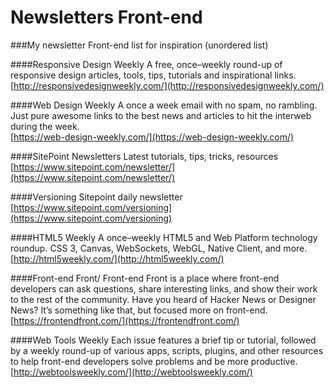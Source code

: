 # Newsletters Front-end
###My newsletter Front-end list for inspiration (unordered list)

####Responsive Design Weekly
A free, once–weekly round-up of responsive design articles, tools, tips, tutorials and inspirational links.  
[http://responsivedesignweekly.com/](http://responsivedesignweekly.com/)

####Web Design Weekly
A once a week email with no spam, no rambling. Just pure awesome links to the best news and articles to hit the interweb during the week.  
[https://web-design-weekly.com/](https://web-design-weekly.com/)

####SitePoint Newsletters
Latest tutorials, tips, tricks, resources  
[https://www.sitepoint.com/newsletter/](https://www.sitepoint.com/newsletter/)

####Versioning
Sitepoint daily newsletter  
[https://www.sitepoint.com/versioning](https://www.sitepoint.com/versioning)

####HTML5 Weekly
A once–weekly HTML5 and Web Platform technology roundup.
CSS 3, Canvas, WebSockets, WebGL, Native Client, and more.  
[http://html5weekly.com/](http://html5weekly.com/)

####Front-end Front/
Front-end Front is a place where front-end developers can ask questions, share interesting links, and show their work to the rest of the community. Have you heard of Hacker News or Designer News? It’s something like that, but focused more on front-end.  
[https://frontendfront.com/](https://frontendfront.com/)

####Web Tools Weekly
Each issue features a brief tip or tutorial, followed by a weekly round-up of various apps, scripts, plugins, and other resources to help front-end developers solve problems and be more productive.  
[http://webtoolsweekly.com/](http://webtoolsweekly.com/)



